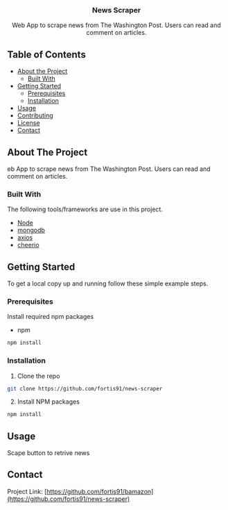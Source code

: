 

<!-- PROJECT LOGO -->
<br />
<p align="center">
  <!-- <a href="https://github.com/othneildrew/Best-README-Template">
    <img src="logo.png" alt="Logo" width="80" height="80">
  </a> -->

  <h3 align="center">News Scraper</h3>

  <p align="center">
Web App to scrape news from The Washington Post. Users can read and comment on articles. </p>
</p>



<!-- TABLE OF CONTENTS -->
## Table of Contents

* [About the Project](#about-the-project)
  * [Built With](#built-with)
* [Getting Started](#getting-started)
  * [Prerequisites](#prerequisites)
  * [Installation](#installation)
* [Usage](#usage)
* [Contributing](#contributing)
* [License](#license)
* [Contact](#contact)


<!-- ABOUT THE PROJECT -->
## About The Project

<!-- [![Product Name Screen Shot][product-screenshot]](https://example.com) -->

eb App to scrape news from The Washington Post. Users can read and comment on articles.

### Built With
The following tools/frameworks are use in this project.
* [Node](https://nodejs.org/en/)
* [mongodb](https://www.mongodb.com/)
* [axios](https://www.npmjs.com/package/axios)
* [cheerio](https://www.npmjs.com/package/cheerio)



<!-- GETTING STARTED -->
## Getting Started

To get a local copy up and running follow these simple example steps.

### Prerequisites

Install required npm packages
* npm
```sh
npm install
```

### Installation

1. Clone the repo
```sh
git clone https://github.com/fortis91/news-scraper
```
2. Install NPM packages
```sh
npm install
```

<!-- USAGE EXAMPLES -->
## Usage

Scape button to retrive news

<!-- CONTACT -->
## Contact

<!-- Your Name - [@your_twitter](https://twitter.com/your_username) - email@example.com -->

Project Link: [https://github.com/fortis91/bamazon](https://github.com/fortis91/news-scraper)


